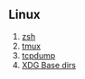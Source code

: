 ## Linux

1. [zsh](../zsh/zsh_install.md)
2. [tmux](tmux.md)
3. [tcpdump](tcpdump.md)
4. [XDG Base dirs](xdg.md)
